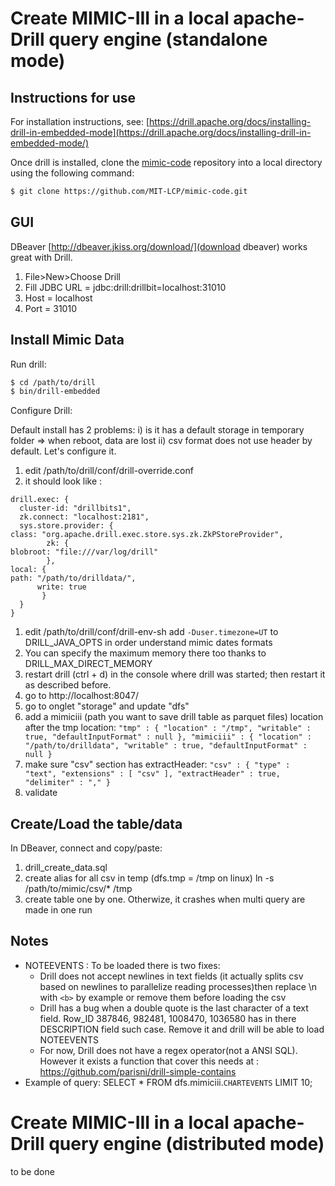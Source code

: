 # Create MIMIC-III in a local apache-Drill query engine (standalone mode)

## Instructions for use

For installation instructions, see: [https://drill.apache.org/docs/installing-drill-in-embedded-mode](https://drill.apache.org/docs/installing-drill-in-embedded-mode/)

Once drill is installed, clone the [mimic-code](https://github.com/MIT-LCP/mimic-code) repository into a local directory using the following command:

``` bash
$ git clone https://github.com/MIT-LCP/mimic-code.git
```

## GUI

DBeaver [http://dbeaver.jkiss.org/download/](download dbeaver) works great with Drill. 

1. File>New>Choose Drill
  1. Fill JDBC URL =  jdbc:drill:drillbit=localhost:31010
  1. Host = localhost
  1. Port = 31010

## Install Mimic Data

Run drill:

``` bash
$ cd /path/to/drill
$ bin/drill-embedded
```

Configure Drill:

Default install has 2 problems: i) is it has a default storage in temporary folder => when reboot, data are lost ii) csv format does not use header by default.
Let's configure it.

1. edit /path/to/drill/conf/drill-override.conf
  1. it should look like : 
```
drill.exec: {
  cluster-id: "drillbits1",
  zk.connect: "localhost:2181",
  sys.store.provider: {
class: "org.apache.drill.exec.store.sys.zk.ZkPStoreProvider",
        zk: {
blobroot: "file:///var/log/drill"
        },
local: {
path: "/path/to/drilldata/",
      write: true
       }
  }
}
```
1. edit /path/to/drill/conf/drill-env-sh add ``` -Duser.timezone=UT ``` to DRILL_JAVA_OPTS in order understand mimic dates formats
1. You can specify the maximum memory there too thanks to DRILL_MAX_DIRECT_MEMORY
1. restart drill (ctrl + d) in the console where drill was started; then restart it as described before. 
1. go to http://localhost:8047/
1. go to onglet "storage" and update "dfs"
1. add a mimiciii (path you want to save drill table as parquet files) location after the tmp location:   `"tmp" : { "location" : "/tmp", "writable" : true, "defaultInputFormat" : null }, "mimiciii" : { "location" : "/path/to/drilldata", "writable" : true, "defaultInputFormat" : null }`
1. make sure "csv" section has extractHeader:  `"csv" : { "type" : "text", "extensions" : [ "csv" ], "extractHeader" : true, "delimiter" : "," }`
1. validate

## Create/Load the table/data

In DBeaver, connect and copy/paste:

1. drill_create_data.sql
1. create alias for all csv in temp (dfs.tmp = /tmp on linux) ln -s /path/to/mimic/csv/\* /tmp 
1. create table one by one. Otherwize, it crashes when multi query are made in one run

## Notes

* NOTEEVENTS : To be loaded there is two fixes:
  * Drill does not accept newlines in text fields (it actually splits csv based on newlines to parallelize reading processes)then replace \n with `<b>` by example or remove them before loading the csv
  * Drill has a bug when a double quote is the last character of a text field. Row_ID 387846, 982481, 1008470, 1036580 has in there DESCRIPTION field such case. Remove it and drill will be able to load NOTEEVENTS
  * For now, Drill does not have a regex operator(not a ANSI SQL). However it exists a function that cover this needs at : https://github.com/parisni/drill-simple-contains 
* Example of query: SELECT * FROM dfs.mimiciii.`CHARTEVENTS` LIMIT 10;


# Create MIMIC-III in a local apache-Drill query engine (distributed mode)

to be done
